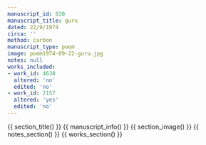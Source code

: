 ```yaml
---
manuscript_id: 830
manuscript_title: guru
dated: 22/9/1974
circa: ''
method: carbon
manuscript_type: poem
image: poem1974-09-22-guru.jpg
notes: null
works_included:
- work_id: 4638
  altered: 'no'
  edited: 'no'
- work_id: 2157
  altered: 'yes'
  edited: 'no'
---
```


{{ section_title() }}
{{ manuscript_info() }}
{{ section_image() }}
{{ notes_section() }}
{{ works_section() }}
